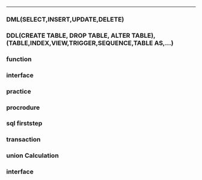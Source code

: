 ---

### DML(SELECT,INSERT,UPDATE,DELETE)
### DDL(CREATE TABLE, DROP TABLE, ALTER TABLE),(TABLE,INDEX,VIEW,TRIGGER,SEQUENCE,TABLE AS,...)
### function
### interface
### practice
### procrodure
### sql firststep
### transaction
### union Calculation
### interface

###

###

###

###

###

###
